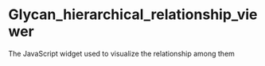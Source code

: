 # Glycan_hierarchical_relationship_viewer
The JavaScript widget used to visualize the relationship among them
